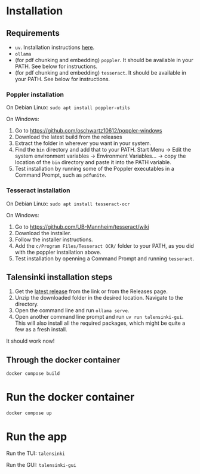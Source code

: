 # Installation
## Requirements
- `uv`. Installation instructions [here](https://docs.astral.sh/uv/getting-started/installation/).
- `ollama`
- (for pdf chunking and embedding) `poppler`. It should be available in your PATH. See below for instructions.
- (for pdf chunking and embedding) `tesseract`. It should be available in your PATH. See below for instructions.

### Poppler installation
On Debian Linux:
`sudo apt install poppler-utils`

On Windows:
1. Go to https://github.com/oschwartz10612/poppler-windows
2. Download the latest build from the releases
3. Extract the folder in wherever you want in your system.
4. Find the `bin` directory and add that to your PATH. Start Menu -> Edit the system environment variables -> Environment Variables... -> copy the location of the `bin` directory and paste it into the PATH variable.
5. Test installation by running some of the Poppler executables in a Command Prompt, such as `pdfunite`.

### Tesseract installation
On Debian Linux:
`sudo apt install tesseract-ocr`

On Windows:
1. Go to https://github.com/UB-Mannheim/tesseract/wiki
2. Download the installer.
3. Follow the installer instructions.
4. Add the `c/Program Files/Tesseract OCR/` folder to your PATH, as you did with the poppler installation above.
5. Test installation by openning a Command Prompt and running `tesseract`.

## Talensinki installation steps
1. Get the [latest release](https://github.com/Txart/talensinki/releases/latest) from the link or from the Releases page.
2. Unzip the downloaded folder in the desired location. Navigate to the directory.
3. Open the command line and run `ollama serve`.
3. Open another command line prompt and run `uv run talensinki-gui`. This will also install all the required packages, which might be quite a few as a fresh install.

It should work now!


## Through the docker container
`docker compose build`

# Run the docker container
`docker compose up`

# Run the app
Run the TUI:
`talensinki`

Run the GUI:
`talensinki-gui`

